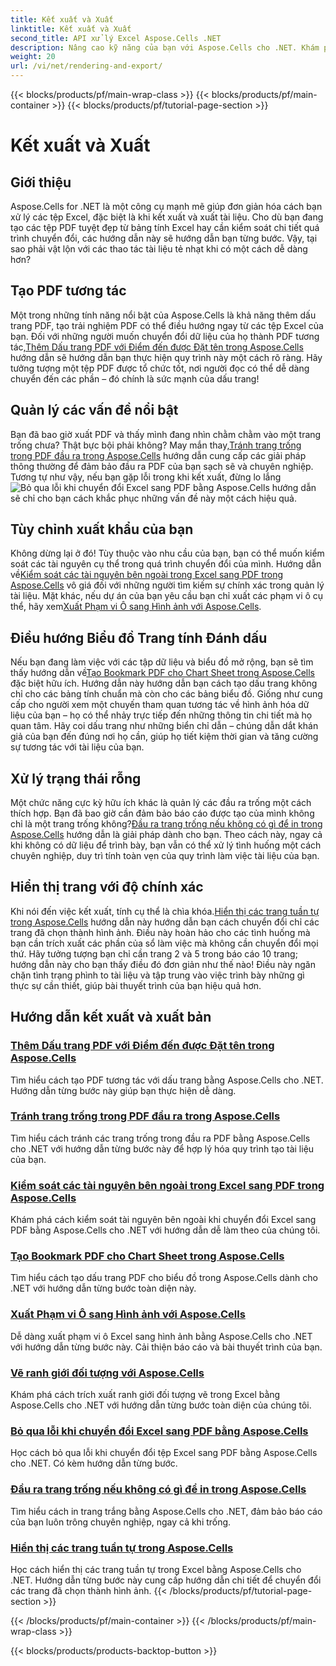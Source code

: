 ```yaml
---
title: Kết xuất và Xuất
linktitle: Kết xuất và Xuất
second_title: API xử lý Excel Aspose.Cells .NET
description: Nâng cao kỹ năng của bạn với Aspose.Cells cho .NET. Khám phá các hướng dẫn về cách kết xuất, xuất và tạo tài liệu Excel PDF tương tác.
weight: 20
url: /vi/net/rendering-and-export/
---
```


{{< blocks/products/pf/main-wrap-class >}}
{{< blocks/products/pf/main-container >}}
{{< blocks/products/pf/tutorial-page-section >}}

# Kết xuất và Xuất

## Giới thiệu

Aspose.Cells for .NET là một công cụ mạnh mẽ giúp đơn giản hóa cách bạn xử lý các tệp Excel, đặc biệt là khi kết xuất và xuất tài liệu. Cho dù bạn đang tạo các tệp PDF tuyệt đẹp từ bảng tính Excel hay cần kiểm soát chi tiết quá trình chuyển đổi, các hướng dẫn này sẽ hướng dẫn bạn từng bước. Vậy, tại sao phải vật lộn với các thao tác tài liệu tẻ nhạt khi có một cách dễ dàng hơn?

## Tạo PDF tương tác

 Một trong những tính năng nổi bật của Aspose.Cells là khả năng thêm dấu trang PDF, tạo trải nghiệm PDF có thể điều hướng ngay từ các tệp Excel của bạn. Đối với những người muốn chuyển đổi dữ liệu của họ thành PDF tương tác,[Thêm Dấu trang PDF với Điểm đến được Đặt tên trong Aspose.Cells](./add-pdf-bookmarks/) hướng dẫn sẽ hướng dẫn bạn thực hiện quy trình này một cách rõ ràng. Hãy tưởng tượng một tệp PDF được tổ chức tốt, nơi người đọc có thể dễ dàng chuyển đến các phần – đó chính là sức mạnh của dấu trang!

## Quản lý các vấn đề nổi bật

Bạn đã bao giờ xuất PDF và thấy mình đang nhìn chằm chằm vào một trang trống chưa? Thật bực bội phải không? May mắn thay,[Tránh trang trống trong PDF đầu ra trong Aspose.Cells](./avoid-blank-page-in-output-pdf/) hướng dẫn cung cấp các giải pháp thông thường để đảm bảo đầu ra PDF của bạn sạch sẽ và chuyên nghiệp. Tương tự như vậy, nếu bạn gặp lỗi trong khi kết xuất, đừng lo lắng![Bỏ qua lỗi khi chuyển đổi Excel sang PDF bằng Aspose.Cells](./ignore-errors-while-rendering/) hướng dẫn sẽ chỉ cho bạn cách khắc phục những vấn đề này một cách hiệu quả.

## Tùy chỉnh xuất khẩu của bạn

 Không dừng lại ở đó! Tùy thuộc vào nhu cầu của bạn, bạn có thể muốn kiểm soát các tài nguyên cụ thể trong quá trình chuyển đổi của mình. Hướng dẫn về[Kiểm soát các tài nguyên bên ngoài trong Excel sang PDF trong Aspose.Cells](./control-loading-of-external-resources/) vô giá đối với những người tìm kiếm sự chính xác trong quản lý tài liệu. Mặt khác, nếu dự án của bạn yêu cầu bạn chỉ xuất các phạm vi ô cụ thể, hãy xem[Xuất Phạm vi Ô sang Hình ảnh với Aspose.Cells](./export-range-of-cells-to-image/).

## Điều hướng Biểu đồ Trang tính Đánh dấu

 Nếu bạn đang làm việc với các tập dữ liệu và biểu đồ mở rộng, bạn sẽ tìm thấy hướng dẫn về[Tạo Bookmark PDF cho Chart Sheet trong Aspose.Cells](./create-pdf-bookmark-entry-for-chart-sheet/) đặc biệt hữu ích. Hướng dẫn này hướng dẫn bạn cách tạo dấu trang không chỉ cho các bảng tính chuẩn mà còn cho các bảng biểu đồ. Giống như cung cấp cho người xem một chuyến tham quan tương tác về hình ảnh hóa dữ liệu của bạn – họ có thể nhảy trực tiếp đến những thông tin chi tiết mà họ quan tâm. Hãy coi dấu trang như những biển chỉ dẫn – chúng dẫn dắt khán giả của bạn đến đúng nơi họ cần, giúp họ tiết kiệm thời gian và tăng cường sự tương tác với tài liệu của bạn.

## Xử lý trạng thái rỗng

 Một chức năng cực kỳ hữu ích khác là quản lý các đầu ra trống một cách thích hợp. Bạn đã bao giờ cần đảm bảo báo cáo được tạo của mình không chỉ là một trang trống không?[Đầu ra trang trống nếu không có gì để in trong Aspose.Cells](./output-blank-page-when-nothing-to-print/) hướng dẫn là giải pháp dành cho bạn. Theo cách này, ngay cả khi không có dữ liệu để trình bày, bạn vẫn có thể xử lý tình huống một cách chuyên nghiệp, duy trì tính toàn vẹn của quy trình làm việc tài liệu của bạn.

## Hiển thị trang với độ chính xác

Khi nói đến việc kết xuất, tính cụ thể là chìa khóa.[Hiển thị các trang tuần tự trong Aspose.Cells](./render-limited-number-of-sequential-pages/) hướng dẫn này hướng dẫn bạn cách chuyển đổi chỉ các trang đã chọn thành hình ảnh. Điều này hoàn hảo cho các tình huống mà bạn cần trích xuất các phần của sổ làm việc mà không cần chuyển đổi mọi thứ. Hãy tưởng tượng bạn chỉ cần trang 2 và 5 trong báo cáo 10 trang; hướng dẫn này cho bạn thấy điều đó đơn giản như thế nào! Điều này ngăn chặn tình trạng phình to tài liệu và tập trung vào việc trình bày những gì thực sự cần thiết, giúp bài thuyết trình của bạn hiệu quả hơn.

## Hướng dẫn kết xuất và xuất bản
### [Thêm Dấu trang PDF với Điểm đến được Đặt tên trong Aspose.Cells](./add-pdf-bookmarks/)
Tìm hiểu cách tạo PDF tương tác với dấu trang bằng Aspose.Cells cho .NET. Hướng dẫn từng bước này giúp bạn thực hiện dễ dàng.
### [Tránh trang trống trong PDF đầu ra trong Aspose.Cells](./avoid-blank-page-in-output-pdf/)
Tìm hiểu cách tránh các trang trống trong đầu ra PDF bằng Aspose.Cells cho .NET với hướng dẫn từng bước này để hợp lý hóa quy trình tạo tài liệu của bạn.
### [Kiểm soát các tài nguyên bên ngoài trong Excel sang PDF trong Aspose.Cells](./control-loading-of-external-resources/)
Khám phá cách kiểm soát tài nguyên bên ngoài khi chuyển đổi Excel sang PDF bằng Aspose.Cells cho .NET với hướng dẫn dễ làm theo của chúng tôi.
### [Tạo Bookmark PDF cho Chart Sheet trong Aspose.Cells](./create-pdf-bookmark-entry-for-chart-sheet/)
Tìm hiểu cách tạo dấu trang PDF cho biểu đồ trong Aspose.Cells dành cho .NET với hướng dẫn từng bước toàn diện này.
### [Xuất Phạm vi Ô sang Hình ảnh với Aspose.Cells](./export-range-of-cells-to-image/)
Dễ dàng xuất phạm vi ô Excel sang hình ảnh bằng Aspose.Cells cho .NET với hướng dẫn từng bước này. Cải thiện báo cáo và bài thuyết trình của bạn.
### [Vẽ ranh giới đối tượng với Aspose.Cells](./get-draw-object-and-bound/)
Khám phá cách trích xuất ranh giới đối tượng vẽ trong Excel bằng Aspose.Cells cho .NET với hướng dẫn từng bước toàn diện của chúng tôi.
### [Bỏ qua lỗi khi chuyển đổi Excel sang PDF bằng Aspose.Cells](./ignore-errors-while-rendering/)
Học cách bỏ qua lỗi khi chuyển đổi tệp Excel sang PDF bằng Aspose.Cells cho .NET. Có kèm hướng dẫn từng bước.
### [Đầu ra trang trống nếu không có gì để in trong Aspose.Cells](./output-blank-page-when-nothing-to-print/)
Tìm hiểu cách in trang trắng bằng Aspose.Cells cho .NET, đảm bảo báo cáo của bạn luôn trông chuyên nghiệp, ngay cả khi trống.
### [Hiển thị các trang tuần tự trong Aspose.Cells](./render-limited-number-of-sequential-pages/)
Học cách hiển thị các trang tuần tự trong Excel bằng Aspose.Cells cho .NET. Hướng dẫn từng bước này cung cấp hướng dẫn chi tiết để chuyển đổi các trang đã chọn thành hình ảnh.
{{< /blocks/products/pf/tutorial-page-section >}}

{{< /blocks/products/pf/main-container >}}
{{< /blocks/products/pf/main-wrap-class >}}

{{< blocks/products/products-backtop-button >}}
